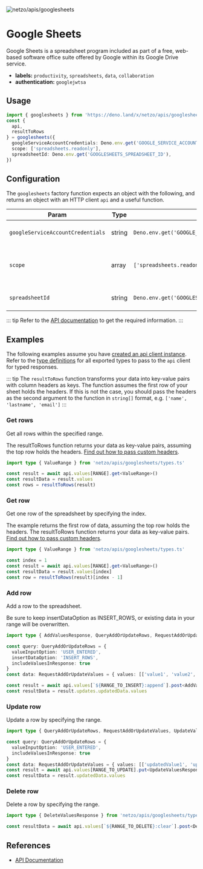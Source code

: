 
<img src="https://raw.githubusercontent.com/netzo/netzo/main/assets/apis/googlesheets.svg" alt="netzo/apis/googlesheets" class="mb-5 w-75px">

# Google Sheets

Google Sheets is a spreadsheet program included as part of a free, web-based software office suite offered by Google within its Google Drive service.

- **labels:** `productivity`, `spreadsheets`, `data`, `collaboration`
- **authentication:** `googlejwtsa`

## Usage

```ts
import { googlesheets } from 'https://deno.land/x/netzo/apis/googlesheets/mod.ts'
const {
  api,
  resultToRows
} = googlesheets({
  googleServiceAccountCredentials: Deno.env.get('GOOGLE_SERVICE_ACCOUNT_CREDENTIALS'),
  scope: ['spreadsheets.readonly'],
  spreadsheetId: Deno.env.get('GOOGLESHEETS_SPREADSHEET_ID'),
})
```

## Configuration

The `googlesheets` factory function expects an object with the following, and returns an object with an HTTP client `api` and a useful function.

| Param                             | Type   | Default                                              | Description                                           |
|-----------------------------------|--------|------------------------------------------------------|-------------------------------------------------------|
| `googleServiceAccountCredentials` | string | `Deno.env.get('GOOGLE_SERVICE_ACCOUNT_CREDENTIALS')` | credentials to use for authentication                 |
| `scope`                           | array  | `['spreadsheets.readonly']`                          | the permissions granted to interact with the resource |
| `spreadsheetId`                   | string | `Deno.env.get('GOOGLESHEETS_SPREADSHEET_ID')`        | the spreadsheet id                                    |

::: tip Refer to the [API documentation](https://developers.google.com/sheets/api/guides/concepts) to get the required information.
:::

## Examples

The following examples assume you have [created an api client instance](#usage). Refer to the [type definitions](https://deno.land/x/netzo/apis/googlesheets/types.ts) for all exported types to pass to the `api` client for typed responses.


<a id='function-tip'></a>
::: tip The `resultToRows` function transforms your data into key-value pairs with column headers as keys. The function assumes the first row of your sheet holds the headers. If this is not the case, you should pass the headers as the second argument to the function in `string[]` format, e.g. `['name', 'lastname', 'email']`
:::

### Get rows

Get all rows within the specified range.

The resultToRows function returns your data as key-value pairs, assuming the top row holds the headers. [Find out how to pass custom headers](#function-tip).

```ts
import type { ValueRange } from 'netzo/apis/googlesheets/types.ts'

const result = await api.values[RANGE].get<ValueRange>()
const resultData = result.values
const rows = resultToRows(result)
```

### Get row

Get one row of the spreadsheet by specifying the index.

The example returns the first row of data, assuming the top row holds the headers. The resultToRows function  returns your data as key-value pairs. [Find out how to pass custom headers](#function-tip).

```ts
import type { ValueRange } from 'netzo/apis/googlesheets/types.ts'

const index = 1
const result = await api.values[RANGE].get<ValueRange>()
const resultData = result.values[index]
const row = resultToRows(result)[index - 1]
```

### Add row

Add a row to the spreadsheet.

Be sure to keep insertDataOption as INSERT_ROWS, or existing data in your range will be overwritten.

```ts
import type { AddValuesResponse, QueryAddOrUpdateRows, RequestAddOrUpdateValues } from 'netzo/apis/googlesheets/types.ts'

const query: QueryAddOrUpdateRows = {
  valueInputOption: 'USER_ENTERED',
  insertDataOption: 'INSERT_ROWS',
  includeValuesInResponse: true
}
const data: RequestAddOrUpdateValues = { values: [['value1', 'value2', 'value3']] }

const result = await api.values[`${RANGE_TO_INSERT}:append`].post<AddValuesResponse>(data, query)
const resultData = result.updates.updatedData.values
```

### Update row

Update a row by specifying the range.

```ts
import type { QueryAddOrUpdateRows, RequestAddOrUpdateValues, UpdateValuesResponse } from 'netzo/apis/googlesheets/types.ts'

const query: QueryAddOrUpdateRows = {
  valueInputOption: 'USER_ENTERED',
  includeValuesInResponse: true
}
const data: RequestAddOrUpdateValues = { values: [['updatedValue1', 'updatedValue2', 'updatedValue3']] }
const result = await api.values[RANGE_TO_UPDATE].put<UpdateValuesResponse>(data, query)
const resultData = result.updatedData.values
```

### Delete row

Delete a row by specifying the range.

```ts
import type { DeleteValuesResponse } from 'netzo/apis/googlesheets/types.ts'

const resultData = await api.values[`${RANGE_TO_DELETE}:clear`].post<DeleteValuesResponse>()
 ```

## References

- [API Documentation](https://developers.google.com/sheets/api/guides/concepts)
